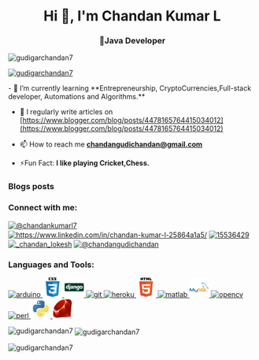 <h1 align="center">Hi 👋, I'm Chandan Kumar L</h1>
<h3 align="center">🤔Java Developer</h3>

<p align="left"> <img src="https://komarev.com/ghpvc/?username=gudigarchandan7&label=Profile%20views&color=0e75b6&style=flat" alt="gudigarchandan7" /> </p>

<p align="left"> <a href="https://github.com/ryo-ma/github-profile-trophy"><img src="https://github-profile-trophy.vercel.app/?username=gudigarchandan7" alt="gudigarchandan7" /></a> </p>
- 🌱 I’m currently learning **Entrepreneurship, CryptoCurrencies,Full-stack developer, Automations and Algorithms.**

- 📝 I regularly write articles on [https://www.blogger.com/blog/posts/4478165764415034012](https://www.blogger.com/blog/posts/4478165764415034012)

- 📫 How to reach me **chandangudichandan@gmail.com**

- ⚡️Fun Fact: **I like playing Cricket,Chess.**

### Blogs posts
<!-- BLOG-POST-LIST:START -->
<!-- BLOG-POST-LIST:END -->

<h3 align="left">Connect with me:</h3>
<p align="left">
<a href="https://twitter.com/@chandankumarl7" target="blank"><img align="center" src="https://raw.githubusercontent.com/rahuldkjain/github-profile-readme-generator/master/src/images/icons/Social/twitter.svg" alt="@chandankumarl7" height="30" width="40" /></a>
<a href="https://linkedin.com/in/https://www.linkedin.com/in/chandan-kumar-l-25864a1a5/" target="blank"><img align="center" src="https://raw.githubusercontent.com/rahuldkjain/github-profile-readme-generator/master/src/images/icons/Social/linked-in-alt.svg" alt="https://www.linkedin.com/in/chandan-kumar-l-25864a1a5/" height="30" width="40" /></a>
<a href="https://stackoverflow.com/users/15536429" target="blank"><img align="center" src="https://raw.githubusercontent.com/rahuldkjain/github-profile-readme-generator/master/src/images/icons/Social/stack-overflow.svg" alt="15536429" height="30" width="40" /></a>
<a href="https://instagram.com/_chandan_lokesh" target="blank"><img align="center" src="https://raw.githubusercontent.com/rahuldkjain/github-profile-readme-generator/master/src/images/icons/Social/instagram.svg" alt="_chandan_lokesh" height="30" width="40" /></a>
<a href="https://medium.com/@chandangudichandan" target="blank"><img align="center" src="https://raw.githubusercontent.com/rahuldkjain/github-profile-readme-generator/master/src/images/icons/Social/medium.svg" alt="@chandangudichandan" height="30" width="40" /></a>
</p>

<h3 align="left">Languages and Tools:</h3>
<p align="left"> <a href="https://www.arduino.cc/" target="_blank"> <img src="https://cdn.worldvectorlogo.com/logos/arduino-1.svg" alt="arduino" width="40" height="40"/> </a> <a href="https://www.w3schools.com/css/" target="_blank"> <img src="https://raw.githubusercontent.com/devicons/devicon/master/icons/css3/css3-original-wordmark.svg" alt="css3" width="40" height="40"/> </a> <a href="https://www.djangoproject.com/" target="_blank"> <img src="https://raw.githubusercontent.com/devicons/devicon/master/icons/django/django-original.svg" alt="django" width="40" height="40"/> </a> <a href="https://git-scm.com/" target="_blank"> <img src="https://www.vectorlogo.zone/logos/git-scm/git-scm-icon.svg" alt="git" width="40" height="40"/> </a> <a href="https://heroku.com" target="_blank"> <img src="https://www.vectorlogo.zone/logos/heroku/heroku-icon.svg" alt="heroku" width="40" height="40"/> </a> <a href="https://www.w3.org/html/" target="_blank"> <img src="https://raw.githubusercontent.com/devicons/devicon/master/icons/html5/html5-original-wordmark.svg" alt="html5" width="40" height="40"/> </a> <a href="https://www.mathworks.com/" target="_blank"> <img src="https://upload.wikimedia.org/wikipedia/commons/2/21/Matlab_Logo.png" alt="matlab" width="40" height="40"/> </a> <a href="https://www.mysql.com/" target="_blank"> <img src="https://raw.githubusercontent.com/devicons/devicon/master/icons/mysql/mysql-original-wordmark.svg" alt="mysql" width="40" height="40"/> </a> <a href="https://opencv.org/" target="_blank"> <img src="https://www.vectorlogo.zone/logos/opencv/opencv-icon.svg" alt="opencv" width="40" height="40"/> </a> <a href="https://www.perl.org/" target="_blank"> <img src="https://api.iconify.design/logos-perl.svg" alt="perl" width="40" height="40"/> </a> <a href="https://www.python.org" target="_blank"> <img src="https://raw.githubusercontent.com/devicons/devicon/master/icons/python/python-original.svg" alt="python" width="40" height="40"/> </a> <a href="https://www.ruby-lang.org/en/" target="_blank"> <img src="https://raw.githubusercontent.com/devicons/devicon/master/icons/ruby/ruby-original.svg" alt="ruby" width="40" height="40"/> </a> </p>

<p><img align="left" src="https://github-readme-stats.vercel.app/api/top-langs?username=gudigarchandan7&show_icons=true&locale=en&layout=compact" alt="gudigarchandan7" /></p>

<p>&nbsp;<img align="center" src="https://github-readme-stats.vercel.app/api?username=gudigarchandan7&show_icons=true&locale=en" alt="gudigarchandan7" /></p>

<p><img align="center" src="https://github-readme-streak-stats.herokuapp.com/?user=gudigarchandan7&" alt="gudigarchandan7" /></p>
